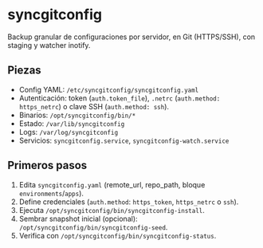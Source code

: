 # syncgitconfig

Backup granular de configuraciones por servidor, en Git (HTTPS/SSH), con staging y watcher inotify.

## Piezas
- Config YAML: `/etc/syncgitconfig/syncgitconfig.yaml`
- Autenticación: token (`auth.token_file`), `.netrc` (`auth.method: https_netrc`) o clave SSH (`auth.method: ssh`).
- Binarios: `/opt/syncgitconfig/bin/*`
- Estado: `/var/lib/syncgitconfig`
- Logs: `/var/log/syncgitconfig`
- Servicios: `syncgitconfig.service`, `syncgitconfig-watch.service`

## Primeros pasos
1. Edita `syncgitconfig.yaml` (remote_url, repo_path, bloque `environments`/`apps`).
2. Define credenciales (`auth.method`: `https_token`, `https_netrc` o `ssh`).
3. Ejecuta `/opt/syncgitconfig/bin/syncgitconfig-install`.
4. Sembrar snapshot inicial (opcional): `/opt/syncgitconfig/bin/syncgitconfig-seed`.
5. Verifica con `/opt/syncgitconfig/bin/syncgitconfig-status`.
